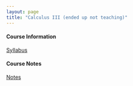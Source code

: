```yaml
---
layout: page
title: "Calculus III (ended up not teaching)"
---
```


#### Course Information

[Syllabus](/courses/calculus-III/Math2110_syllabus_WIP.pdf)

#### Course Notes

[Notes](/courses/calculus-III/multivariable_cal_summer22.pdf)



